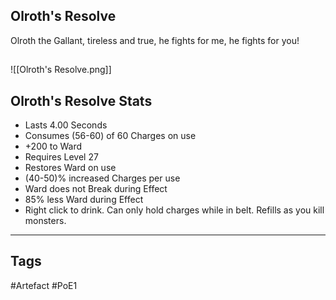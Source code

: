 ## Olroth's Resolve
Olroth the Gallant,
tireless and true,
he fights for me,
he fights for you!
##
![[Olroth's Resolve.png]]
## Olroth's Resolve Stats
- Lasts 4.00 Seconds
- Consumes (56-60) of 60 Charges on use
- +200 to Ward
- Requires Level 27
- Restores Ward on use
- (40-50)% increased Charges per use
- Ward does not Break during Effect
- 85% less Ward during Effect
- Right click to drink. Can only hold charges while in belt. Refills as you kill monsters.


---
## Tags
#Artefact
#PoE1